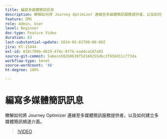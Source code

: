 ```yaml
---
title: 編寫多媒體簡訊訊息
description: 瞭解如何將 Journey Optimizer 連線至多媒體簡訊服務提供者，以及如何建立多媒體簡訊頻道介面。
feature: SMS
role: Admin, User
level: Beginner
doc-type: Feature Video
duration: 63
last-substantial-update: 2024-05-01T00:00:00Z
jira: KT-15444
exl-id: 810c700b-d629-474c-8ffb-ea44ca187a03
source-git-commit: 5a6ece502b0638f5d160255dbc3f858d11c773da
workflow-type: tm+mt
source-wordcount: '46'
ht-degree: 100%

---
```



# 編寫多媒體簡訊訊息

瞭解如何將 Journey Optimizer 連線至多媒體簡訊服務提供者，以及如何建立多媒體簡訊頻道介面。

>[!VIDEO](https://video.tv.adobe.com/v/3428816/?learn=on)
